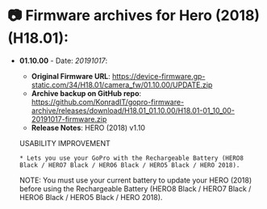 # 📷 Firmware archives for Hero (2018) (H18.01):

- **01.10.00** - Date: *20191017*:
	- **Original Firmware URL**: https://device-firmware.gp-static.com/34/H18.01/camera_fw/01.10.00/UPDATE.zip
	- **Archive backup on GitHub repo**: https://github.com/KonradIT/gopro-firmware-archive/releases/download/H18.01_01.10.00/H18.01-01_10_00-20191017-firmware.zip
	- **Release Notes**:
	HERO (2018) v1.10
	
	USABILITY IMPROVEMENT
	
	  * Lets you use your GoPro with the Rechargeable Battery (HERO8 Black / HERO7 Black / HERO6 Black / HERO5 Black / HERO 2018). 
	
	NOTE: You must use your current battery to update your HERO (2018) before
	using the Rechargeable Battery (HERO8 Black / HERO7 Black / HERO6 Black /
	HERO5 Black / HERO 2018).
	
	
				
